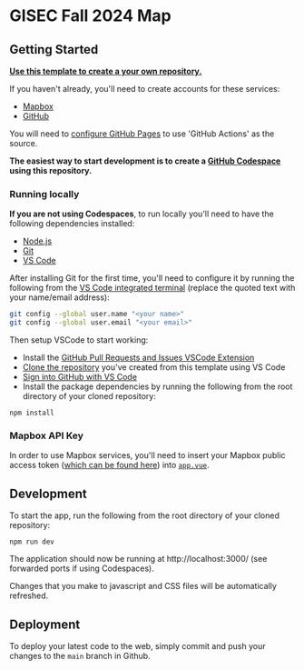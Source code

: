 # GISEC Fall 2024 Map

## Getting Started

**[Use this template to create a your own repository.](https://docs.github.com/en/repositories/creating-and-managing-repositories/creating-a-repository-from-a-template#creating-a-repository-from-a-template)**

If you haven't already, you'll need to create accounts for these services:
- [Mapbox](https://www.mapbox.com/signup/)
- [GitHub](https://github.com)

You will need to [configure GitHub Pages](https://docs.github.com/en/pages/getting-started-with-github-pages/configuring-a-publishing-source-for-your-github-pages-site#publishing-with-a-custom-github-actions-workflow) to use 'GitHub Actions' as the source.

**The easiest way to start development is to create a [GitHub Codespace](https://github.com/features/codespaces) using this repository.**

### Running locally
**If you are not using Codespaces**, to run locally you'll need to have the following dependencies installed:
- [Node.js](https://nodejs.org/)
- [Git](https://github.com/git-guides/install-git)
- [VS Code](https://code.visualstudio.com/)

After installing Git for the first time, you'll need to configure it by running the following from the [VS Code integrated terminal](https://code.visualstudio.com/docs/terminal/basics) (replace the quoted text with your name/email address):
```sh
git config --global user.name "<your name>"
git config --global user.email "<your email>"
```

Then setup VSCode to start working:
- Install the [GitHub Pull Requests and Issues VSCode Extension](https://marketplace.visualstudio.com/items?itemName=GitHub.vscode-pull-request-github)
- [Clone the repository](https://code.visualstudio.com/docs/sourcecontrol/github#_cloning-a-repository) you've created from this template using VS Code
- [Sign into GitHub with VS Code](https://code.visualstudio.com/docs/sourcecontrol/github#_getting-started-with-github-pull-requests-and-issues)
- Install the package dependencies by running the following from the root directory of your cloned repository:
```
npm install
```

### Mapbox API Key
In order to use Mapbox services, you'll need to insert your Mapbox public access token ([which can be found here](https://www.mapbox.com/account/)) into [`app.vue`](https://github.com/robgaston/new_map/blob/main/app.vue#L7).

## Development
To start the app, run the following from the root directory of your cloned repository:
```
npm run dev
```

The application should now be running at http://localhost:3000/ (see forwarded ports if using Codespaces).

Changes that you make to javascript and CSS files will be automatically refreshed.

## Deployment
To deploy your latest code to the web, simply commit and push your changes to the `main` branch in Github.
